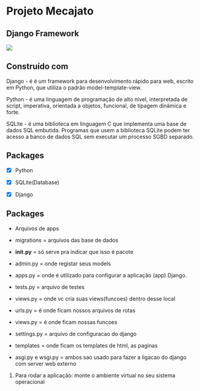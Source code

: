 # Projeto Mecajato

## Django Framework
![](https://imgur.com/a/f0qHuFs)
 

## Construído com 

Django - é é um framework para desenvolvimento rápido para web, 
escrito em Python, que utiliza o padrão model-template-view.

Python - é uma linguagem de programação de alto nível, interpretada de script, 
imperativa, orientada a objetos, funcional, de tipagem dinâmica e forte.

SQLite - é uma biblioteca em linguagem C que implementa uma base de dados SQL embutida. 
Programas que usem a biblioteca SQLite podem ter acesso
a banco de dados SQL sem executar um processo SGBD separado.

## Packages
- [x] Python
- [x] SQLite(Database)
- [x] Django
 

## Packages
- Arquivos de apps

- migrations = arquivos das base de dados
- __init.py__ = só serve pra indicar que isso é pacote
- admin.py = onde registar seus models
- apps.py = onde é utilizado para configurar a aplicação (app) Django. 
- tests.py = arquivo de testes
- views.py = onde vc cria suas views(funcoes) dentro desse local
- urls.py = é onde ficam nossos arquivos de rotas
- views.py = é onde ficam nossas funcoes 
- settings.py = arquivo de configuracao do django
- templates = onde ficam os templates de html, as paginas
- asgi.py e wsgi.py = ambos sao usado para fazer a ligacao do django com server web externo
  
1) Para rodar a aplicação: 
monte o ambiente virtual no seu sistema operacional   


